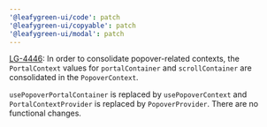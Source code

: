 ```yaml
---
'@leafygreen-ui/code': patch
'@leafygreen-ui/copyable': patch
'@leafygreen-ui/modal': patch
---
```


[LG-4446](https://jira.mongodb.org/browse/LG-4446): In order to consolidate popover-related contexts, the `PortalContext` values for `portalContainer` and `scrollContainer` are consolidated in the `PopoverContext`.

`usePopoverPortalContainer` is replaced by `usePopoverContext` and `PortalContextProvider` is replaced by `PopoverProvider`. There are no functional changes.
